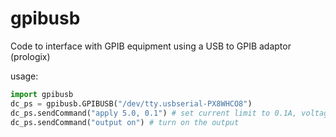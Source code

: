 # gpibusb
Code to interface with GPIB equipment using a USB to GPIB adaptor (prologix)

usage:

```python
import gpibusb
dc_ps = gpibusb.GPIBUSB("/dev/tty.usbserial-PX8WHCO8")
dc_ps.sendCommand("apply 5.0, 0.1") # set current limit to 0.1A, voltage to 5V
dc_ps.sendCommand("output on") # turn on the output
```
